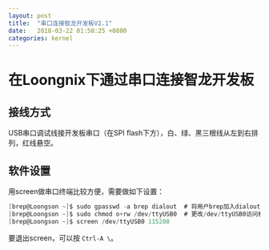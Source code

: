 ```yaml
---
layout: post
title:  "串口连接智龙开发板V2.1"
date:   2018-03-22 01:58:25 +0800
categories: kernel
---
```

# 在Loongnix下通过串口连接智龙开发板
## 接线方式
USB串口调试线接开发板串口（在SPI flash下方），白、绿、黑三根线从左到右排列，红线悬空。

## 软件设置
用screen做串口终端比较方便，需要做如下设置：
```C
[brep@Loongson ~]$ sudo gpasswd -a brep dialout  # 将用户brep加入dialout组
[brep@Loongson ~]$ sudo chmod o+rw /dev/ttyUSB0  # 更改/dev/ttyUSB0访问权限
[brep@Loongson ~]$ screen /dev/ttyUSB0 115200
```
要退出screen，可以按 `Ctrl-A \`。


